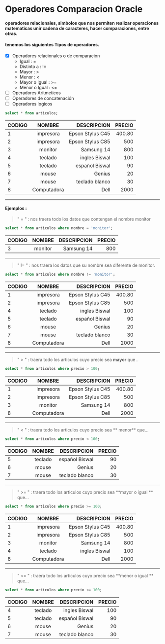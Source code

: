 # Operadores Comparacion Oracle
#### operadores relacionales, simbolos que nos permiten realizar operaciones matematicas unir cadena de caracteres, hacer comparaciones, entre otras.

#### tenemos los siguientes Tipos de operadores.
* [x] Operadores relacionales o de comparacion
  * Igual  :  = 
  * Distinto a : !=
  * Mayor :  >
  * Menor :  <
  * Mayor o Igual :  >=
  * Menor o Igual :  <=
* [ ] Operadores Aritmeticos
* [ ] Operadores de concatenación
* [ ] Operadores logicos

```sql
select * from articulos;
```
 | CODIGO            | NOMBRE           |  DESCRIPCION   |   PRECIO   |
 | ------------------|:----------------:|---------------:|-----------:|
 | 1            | impresora           |  Epson Stylus C45   |   400.80   |
 | 2            | impresora           |  Epson Stylus C85   |   500   |
 | 3            | monitor           |  Samsung 14   |   800   |
 | 4            | teclado           |  ingles Biswal   |   100   |
 | 5            | teclado           |  español Biswal   |   90   |
 | 6            | mouse           |  Genius   |   20   |
 | 7            | mouse           |  teclado blanco   |   30   |
 | 8            | Computadora           |  Dell   |   2000   |
 
 ___

#### Ejemplos :

> " = " : nos traera todo los datos que contengan el nombre monitor
```sql
select * from articulos where nombre = 'monitor';
```
| CODIGO            | NOMBRE           |  DESCRIPCION   |   PRECIO   |
| ------------------|:----------------:|---------------:|-----------:|
| 3            | monitor           |  Samsung 14   |   800   |

___

> " != " : nos traera los datos que su nombre sea diferente de monitor.
```sql
select * from articulos where nombre != 'monitor';
```
 | CODIGO            | NOMBRE           |  DESCRIPCION   |   PRECIO   |
 | ------------------|:----------------:|---------------:|-----------:|
 | 1            | impresora           |  Epson Stylus C45   |   400.80   |
 | 2            | impresora           |  Epson Stylus C85   |   500   |
 | 4            | teclado           |  ingles Biswal   |   100   |
 | 5            | teclado           |  español Biswal   |   90   |
 | 6            | mouse           |  Genius   |   20   |
 | 7            | mouse           |  teclado blanco   |   30   |
 | 8            | Computadora           |  Dell   |   2000   |

___

> " > " : traera todo los articulos cuyo precio sea **mayor** que .
```sql
select * from articulos where precio > 100;
```
 | CODIGO            | NOMBRE           |  DESCRIPCION   |   PRECIO   |
 | ------------------|:----------------:|---------------:|-----------:|
 | 1            | impresora           |  Epson Stylus C45   |   400.80   |
 | 2            | impresora           |  Epson Stylus C85   |   500   |
 | 3            | monitor           |  Samsung 14   |   800   |
 | 8            | Computadora           |  Dell   |   2000   |

___

> " < " : traera todo los articulos cuyo precio sea ** menor** que...
```sql
select * from articulos where precio < 100;
```
 | CODIGO            | NOMBRE           |  DESCRIPCION   |   PRECIO   |
 | ------------------|:----------------:|---------------:|-----------:|
 | 5            | teclado           |  español Biswal   |   90   |
 | 6            | mouse           |  Genius   |   20   |
 | 7            | mouse           |  teclado blanco   |   30   |

___

> " >= " : traera todo los articulos cuyo precio sea **mayor o igual ** que...
```sql
select * from articulos where precio >= 100;
```
 | CODIGO            | NOMBRE           |  DESCRIPCION   |   PRECIO   |
 | ------------------|:----------------:|---------------:|-----------:|
 | 1            | impresora           |  Epson Stylus C45   |   400.80   |
 | 2            | impresora           |  Epson Stylus C85   |   500   |
 | 3            | monitor           |  Samsung 14   |   800   |
 | 4            | teclado           |  ingles Biswal   |   100   |
 | 8            | Computadora           |  Dell   |   2000   |
 
 ___
 
 > " <= " : traera todo los articulos cuyo precio sea **menor o igual ** que...
```sql
select * from articulos where precio <= 100;
```
 | CODIGO            | NOMBRE           |  DESCRIPCION   |   PRECIO   |
 | ------------------|:----------------:|---------------:|-----------:|
 | 4            | teclado           |  ingles Biswal   |   100   |
 | 5            | teclado           |  español Biswal   |   90   |
 | 6            | mouse           |  Genius   |   20   |
 | 7            | mouse           |  teclado blanco   |   30   |

